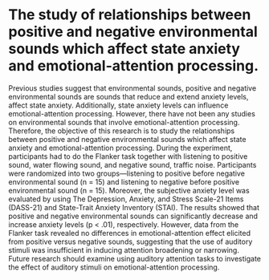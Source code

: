 # The study of relationships between positive and negative environmental sounds which affect state anxiety and emotional-attention processing.
Previous studies suggest that environmental sounds, positive and negative environmental sounds are sounds that reduce and extend anxiety levels, affect state anxiety. Additionally, state anxiety levels can influence emotional-attention processing. However, there have not been any studies on environmental sounds that involve emotional-attention processing. Therefore, the objective of this research is to study the relationships between positive and negative environmental sounds which affect state anxiety and emotional-attention processing. During the experiment, participants had to do the Flanker task together with listening to positive sound, water flowing sound, and negative sound, traffic noise. Participants were randomized into two groups—listening to positive before negative environmental sound (n = 15) and listening to negative before positive environmental sound 
(n = 15). Moreover, the subjective anxiety level was evaluated by using The Depression, Anxiety, and Stress 
Scale-21 Items (DASS-21) and State-Trait Anxiety Inventory (STAI). The results showed that positive and negative environmental sounds can significantly decrease and increase anxiety levels (p < .01), respectively. However, data from the Flanker task revealed no differences in emotional-attention effect elicited from positive versus negative sounds, suggesting that the use of auditory stimuli was insufficient in inducing attention broadening or narrowing. Future research should examine using auditory attention tasks to investigate the effect of auditory stimuli on emotional-attention processing.
